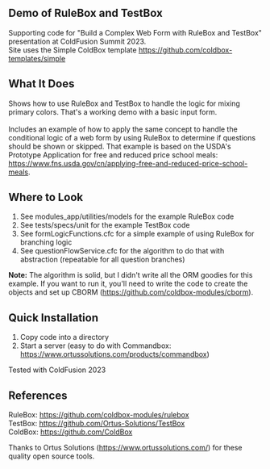 ## Demo of RuleBox and TestBox

Supporting code for "Build a Complex Web Form with RuleBox and TestBox" presentation at ColdFusion Summit 2023.
<br>
Site uses the Simple ColdBox template https://github.com/coldbox-templates/simple

## What It Does

Shows how to use RuleBox and TestBox to handle the logic for mixing primary colors. That's a working demo with a basic input form.
<br><br>
Includes an example of how to apply the same concept to handle the conditional logic of a web form by using RuleBox to determine if questions should be shown or skipped. That example is based on the USDA's Prototype Application for free and reduced price school meals: https://www.fns.usda.gov/cn/applying-free-and-reduced-price-school-meals.

## Where to Look
1. See modules_app/utilities/models for the example RuleBox code
2. See tests/specs/unit for the example TestBox code
3. See formLogicFunctions.cfc for a simple example of using RuleBox for branching logic
4. See questionFlowService.cfc for the algorithm to do that with abstraction (repeatable for all question branches)

**Note:** The algorithm is solid, but I didn't write all the ORM goodies for this example. If you want to run it, you'll need to write the code to create the objects and set up CBORM (https://github.com/coldbox-modules/cborm).

## Quick Installation

1. Copy code into a directory
2. Start a server (easy to do with Commandbox: https://www.ortussolutions.com/products/commandbox)

Tested with ColdFusion 2023

## References

RuleBox: https://github.com/coldbox-modules/rulebox
<br>
TestBox: https://github.com/Ortus-Solutions/TestBox
<br>
ColdBox: https://github.com/ColdBox

Thanks to Ortus Solutions (https://www.ortussolutions.com/) for these quality open source tools.